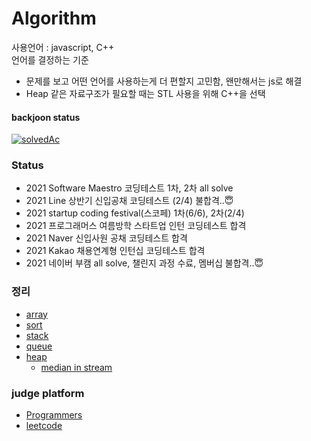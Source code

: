 # Algorithm

사용언어 : javascript, C++<br>
언어를 결정하는 기준<br>
- 문제를 보고 어떤 언어를 사용하는게 더 편할지 고민함, 왠만해서는 js로 해결
- Heap 같은 자료구조가 필요할 때는 STL 사용을 위해 C++을 선택

#### backjoon status
[![solvedAc](http://mazassumnida.wtf/api/v2/generate_badge?boj=jh0956)](https://solved.ac/jh0956)

### Status
- 2021 Software Maestro 코딩테스트 1차, 2차 all solve
- 2021 Line 상반기 신입공채 코딩테스트 (2/4) 불합격..😇
- 2021 startup coding festival(스코페) 1차(6/6), 2차(2/4)
- 2021 프로그래머스 여름방학 스타트업 인턴 코딩테스트 합격
- 2021 Naver 신입사원 공채 코딩테스트 합격
- 2021 Kakao 채용연계형 인턴십 코딩테스트 합격
- 2021 네이버 부캠 all solve, 챌린지 과정 수료, 멤버십 불합격..😇

### 정리
- [array](./Doc/array.md)
- [sort](./Doc/sort.md)
- [stack](./Doc/stack.js)
- [queue](./Doc/queue.js)
- [heap](./Doc/heap.js)
    - <a href="./Doc/medianInStream.md">median in stream</a>

### judge platform
- [Programmers](./programmers.md)
- [leetcode](./leetcode.md)
